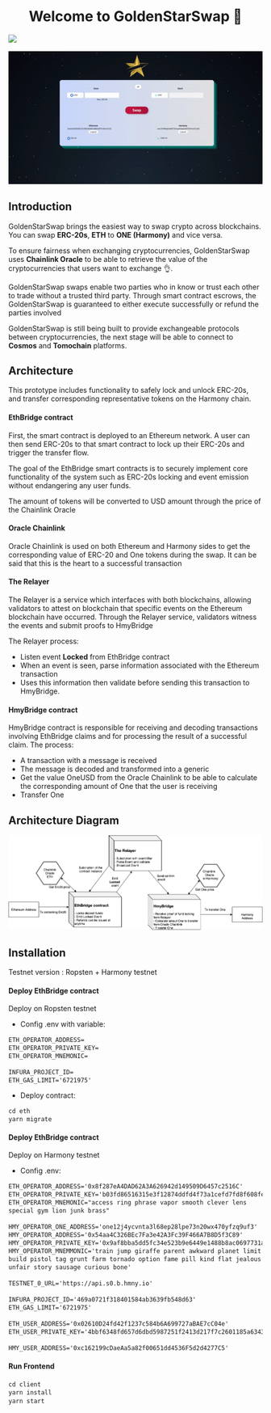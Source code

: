 <!-- @format -->

<h1 align="center">Welcome to GoldenStarSwap 👋</h1>
<p>
  <img src="https://img.shields.io/badge/version-1.0-blue.svg?cacheSeconds=2592000" />
</p>

<p>
  <img src="./images/demo.gif" />
</p>

## Introduction

GoldenStarSwap brings the easiest way to swap crypto across blockchains. You can swap **ERC-20s**, **ETH** to **ONE (Harmony)** and vice versa.

To ensure fairness when exchanging cryptocurrencies, GoldenStarSwap uses **Chainlink Oracle** to be able to retrieve the value of the cryptocurrencies that users want to exchange 👌.

GoldenStarSwap swaps enable two parties who in know or trust each other to trade without a trusted third party. Through smart contract escrows, the GoldenStarSwap is guaranteed to either execute successfully or refund the parties involved

GoldenStarSwap is still being built to provide exchangeable protocols between cryptocurrencies, the next stage will be able to connect to **Cosmos** and **Tomochain** platforms.

## Architecture

This prototype includes functionality to safely lock and unlock ERC-20s, and transfer corresponding representative tokens on the Harmony chain.

#### EthBridge contract

First, the smart contract is deployed to an Ethereum network. A user can then send ERC-20s to that smart contract to lock up their ERC-20s and trigger the transfer flow.

The goal of the EthBridge smart contracts is to securely implement core functionality of the system such as ERC-20s locking and event emission without endangering any user funds.

The amount of tokens will be converted to USD amount through the price of the Chainlink Oracle

#### Oracle Chainlink

Oracle Chainlink is used on both Ethereum and Harmony sides to get the corresponding value of ERC-20 and One tokens during the swap. It can be said that this is the heart to a successful transaction

#### The Relayer

The Relayer is a service which interfaces with both blockchains, allowing validators to attest on blockchain that specific events on the Ethereum blockchain have occurred. Through the Relayer service, validators witness the events and submit proofs to HmyBridge

The Relayer process:

- Listen event **Locked** from EthBridge contract
- When an event is seen, parse information associated with the Ethereum transaction
- Uses this information then validate before sending this transaction to HmyBridge.

#### HmyBridge contract

HmyBridge contract is responsible for receiving and decoding transactions involving EthBridge claims and for processing the result of a successful claim.
The process:

- A transaction with a message is received
- The message is decoded and transformed into a generic
- Get the value OneUSD from the Oracle Chainlink to be able to calculate the corresponding amount of One that the user is receiving
- Transfer One

## Architecture Diagram

![Architecture Diagram](./images/diagram.png)

## Installation

Testnet version : Ropsten + Harmony testnet

#### Deploy EthBridge contract

Deploy on Ropsten testnet

- Config .env with variable:

```
ETH_OPERATOR_ADDRESS=
ETH_OPERATOR_PRIVATE_KEY=
ETH_OPERATOR_MNEMONIC=

INFURA_PROJECT_ID=
ETH_GAS_LIMIT='6721975'

```

- Deploy contract:

```
cd eth
yarn migrate
```

#### Deploy EthBridge contract

Deploy on Harmony testnet

- Config .env:

```
ETH_OPERATOR_ADDRESS='0x8f287eA4DAD62A3A626942d149509D6457c2516C'
ETH_OPERATOR_PRIVATE_KEY='b03fd86516315e3f12874ddfd4f73a1cefd7fd8f608fec3eaba6f8fbdb2fa85d'
ETH_OPERATOR_MNEMONIC="access ring phrase vapor smooth clever lens special gym lion junk brass"

HMY_OPERATOR_ONE_ADDRESS='one12j4ycvnta3l68ep28lpe73n20wx470yfzq9uf3'
HMY_OPERATOR_ADDRESS='0x54aa4C326BEc7Fa3e42A3Fc39F466A7B8D5f3C89'
HMY_OPERATOR_PRIVATE_KEY='0x9af8bba5dd5fc34e523b9e6449e1488b8ac0697731afbd646e8b100a1226c9fd'
HMY_OPERATOR_MNEMMONIC='train jump giraffe parent awkward planet limit build pistol tag grunt farm tornado option fame pill kind flat jealous unfair story sausage curious bone'

TESTNET_0_URL='https://api.s0.b.hmny.io'

INFURA_PROJECT_ID='469a0721f318401584ab3639fb548d63'
ETH_GAS_LIMIT='6721975'

ETH_USER_ADDRESS='0x02610D24fd42f1237c584b6A699727aBAE7cC04e'
ETH_USER_PRIVATE_KEY='4bbf6348fd657d6dbd5987251f2413d217f7c2601185a6343e87a7c22621d0fe'

HMY_USER_ADDRESS='0xc162199cDaeAa5a82f00651dd4536F5d2d4277C5'

```

#### Run Frontend

```js
cd client
yarn install
yarn start
```
